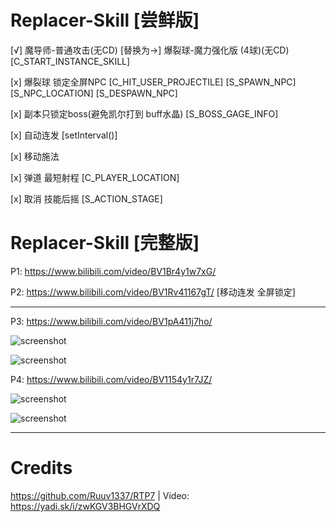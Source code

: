 # Replacer-Skill [尝鲜版]

[√] 魔导师-普通攻击(无CD) [替换为->] 爆裂球-魔力强化版 (4球)(无CD) [C_START_INSTANCE_SKILL]

[x] 爆裂球 锁定全屏NPC [C_HIT_USER_PROJECTILE] [S_SPAWN_NPC] [S_NPC_LOCATION] [S_DESPAWN_NPC]

[x] 副本只锁定boss(避免凯尔打到 buff水晶) [S_BOSS_GAGE_INFO]

[x] 自动连发 [setInterval()]

[x] 移动施法

[x] 弹道 最短射程 [C_PLAYER_LOCATION]

[x] 取消 技能后摇 [S_ACTION_STAGE]

# Replacer-Skill [完整版]

P1: https://www.bilibili.com/video/BV1Br4y1w7xG/

P2: https://www.bilibili.com/video/BV1Rv41167gT/  [移动连发 全屏锁定]

---

P3: https://www.bilibili.com/video/BV1pA411j7ho/

![screenshot](https://github.com/tera-mod/Replacer-Skill-Alpha/blob/main/sample/01.png)

![screenshot](https://github.com/tera-mod/Replacer-Skill-Alpha/blob/main/sample/02.png)

P4: https://www.bilibili.com/video/BV1154y1r7JZ/

![screenshot](https://github.com/tera-mod/Replacer-Skill-Alpha/blob/main/sample/03.png)

![screenshot](https://github.com/tera-mod/Replacer-Skill-Alpha/blob/main/sample/04.png)

---

# Credits

https://github.com/Ruuv1337/RTP7 | Video: https://yadi.sk/i/zwKGV3BHGVrXDQ
